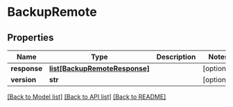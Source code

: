 # BackupRemote

## Properties
Name | Type | Description | Notes
------------ | ------------- | ------------- | -------------
**response** | [**list[BackupRemoteResponse]**](BackupRemoteResponse.md) |  | [optional] 
**version** | **str** |  | [optional] 

[[Back to Model list]](../README.md#documentation-for-models) [[Back to API list]](../README.md#documentation-for-api-endpoints) [[Back to README]](../README.md)


